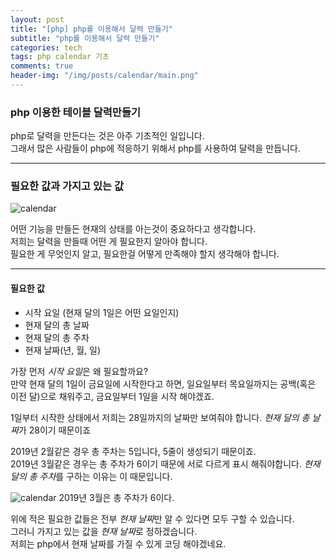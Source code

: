 ```yaml
---
layout: post
title: "[php] php를 이용해서 달력 만들기"
subtitle: "php를 이용해서 달력 만들기"
categories: tech
tags: php calendar 기초
comments: true
header-img: "/img/posts/calendar/main.png"
---
```


### php 이용한 테이블 달력만들기

php로 달력을 만든다는 것은 아주 기초적인 일입니다.  
그래서 많은 사람들이 php에 적응하기 위해서 php를 사용하여 달력을 만듭니다.  

***

### 필요한 값과 가지고 있는 값

![calendar](https://jong-hui.github.io/assets/img/posts/calendar/main.png)

어떤 기능을 만들든 현재의 상태를 아는것이 중요하다고 생각합니다.  
저희는 달력을 만들때 어떤 게 필요한지 알아야 합니다.  
필요한 게 무엇인지 알고, 필요한걸 어떻게 만족해야 할지 생각해야 합니다.

*** 

#### 필요한 값
- 시작 요일 (현재 달의 1일은 어떤 요일인지)
- 현재 달의 총 날짜
- 현재 달의 총 주차
- 현재 날짜(년, 월, 일)

가장 먼저 *시작 요일*은 왜 필요할까요?  
만약 현재 달의 1일이 금요일에 시작한다고 하면, 일요일부터 목요일까지는 공백(혹은 이전 달)으로 채워주고, 금요일부터 1일을 시작 해야겠죠.  

1일부터 시작한 상태에서 저희는 28일까지의 날짜만 보여줘야 합니다. *현재 달의 총 날짜*가 28이기 때문이죠

2019년 2월같은 경우 총 주차는 5입니다, 5줄이 생성되기 때문이죠.  
2019년 3월같은 경우는 총 주차가 6이기 때문에 서로 다르게 표시 해줘야합니다.
*현재 달의 총 주차*를 구하는 이유는 이 때문입니다.

![calendar](https://jong-hui.github.io/assets/img/posts/calendar/month3.png)
2019년 3월은 총 주차가 6이다.


위에 적은 필요한 값들은 전부 *현재 날짜*만 알 수 있다면 모두 구할 수 있습니다.  
그러니 가지고 있는 값을 *현재 날짜*로 정하겠습니다.  
저희는 php에서 현재 날짜를 가질 수 있게 코딩 해야겠네요.